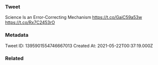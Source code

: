 ### Tweet
Science Is an Error-Correcting Mechanism https://t.co/GaiC59a53w https://t.co/Rx7C2453rO

### Metadata
Tweet ID: 1395901554746667013
Created At: 2021-05-22T00:37:19.000Z

### Related

